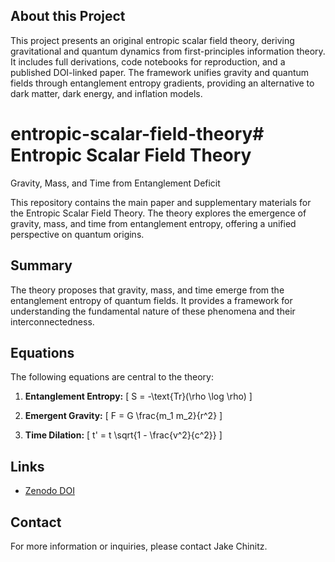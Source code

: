 ## About this Project
This project presents an original entropic scalar field theory, deriving gravitational and quantum dynamics from first-principles information theory. It includes full derivations, code notebooks for reproduction, and a published DOI-linked paper. The framework unifies gravity and quantum fields through entanglement entropy gradients, providing an alternative to dark matter, dark energy, and inflation models.

# entropic-scalar-field-theory# Entropic Scalar Field Theory
Gravity, Mass, and Time from Entanglement Deficit

This repository contains the main paper and supplementary materials for the Entropic Scalar Field Theory. The theory explores the emergence of gravity, mass, and time from entanglement entropy, offering a unified perspective on quantum origins.

## Summary

The theory proposes that gravity, mass, and time emerge from the entanglement entropy of quantum fields. It provides a framework for understanding the fundamental nature of these phenomena and their interconnectedness.

## Equations

The following equations are central to the theory:

1. **Entanglement Entropy:**
   \[ S = -\text{Tr}(\rho \log \rho) \]

2. **Emergent Gravity:**
   \[ F = G \frac{m_1 m_2}{r^2} \]

3. **Time Dilation:**
   \[ t' = t \sqrt{1 - \frac{v^2}{c^2}} \]

## Links

- [Zenodo DOI](https://zenodo.org/records/15258980)

## Contact

For more information or inquiries, please contact Jake Chinitz.

